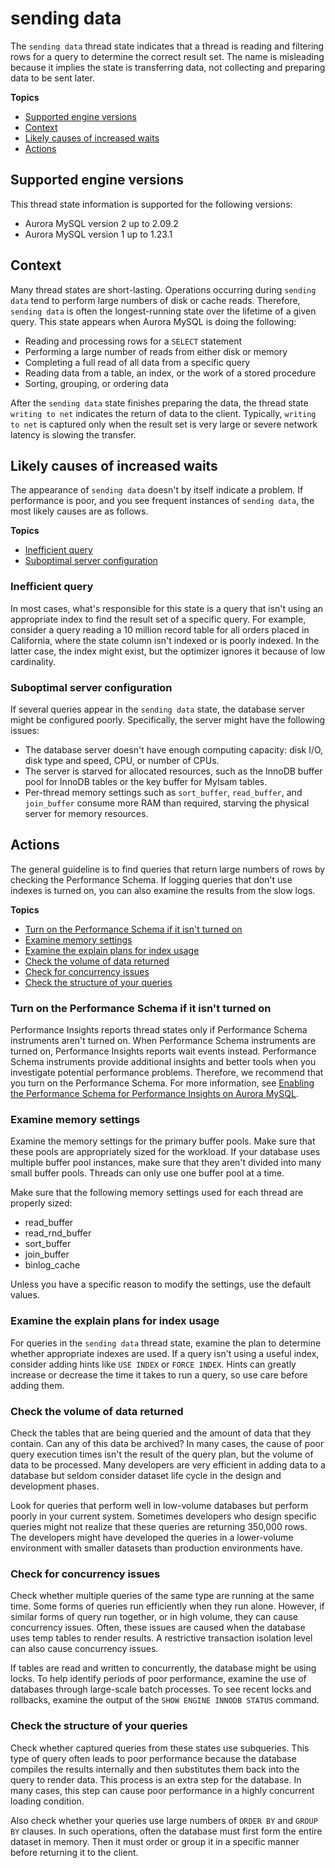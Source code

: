 # sending data<a name="ams-states.sending-data"></a>

The `sending data` thread state indicates that a thread is reading and filtering rows for a query to determine the correct result set\. The name is misleading because it implies the state is transferring data, not collecting and preparing data to be sent later\.

**Topics**
+ [Supported engine versions](#ams-states.sending-data.context.supported)
+ [Context](#ams-states.sending-data.context)
+ [Likely causes of increased waits](#ams-states.sending-data.causes)
+ [Actions](#ams-states.sending-data.actions)

## Supported engine versions<a name="ams-states.sending-data.context.supported"></a>

This thread state information is supported for the following versions:
+ Aurora MySQL version 2 up to 2\.09\.2
+ Aurora MySQL version 1 up to 1\.23\.1

## Context<a name="ams-states.sending-data.context"></a>

Many thread states are short\-lasting\. Operations occurring during `sending data` tend to perform large numbers of disk or cache reads\. Therefore, `sending data` is often the longest\-running state over the lifetime of a given query\. This state appears when Aurora MySQL is doing the following:
+ Reading and processing rows for a `SELECT` statement
+ Performing a large number of reads from either disk or memory
+ Completing a full read of all data from a specific query
+ Reading data from a table, an index, or the work of a stored procedure
+ Sorting, grouping, or ordering data

After the `sending data` state finishes preparing the data, the thread state `writing to net` indicates the return of data to the client\. Typically, `writing to net` is captured only when the result set is very large or severe network latency is slowing the transfer\.

## Likely causes of increased waits<a name="ams-states.sending-data.causes"></a>

The appearance of `sending data` doesn't by itself indicate a problem\. If performance is poor, and you see frequent instances of `sending data`, the most likely causes are as follows\.

**Topics**
+ [Inefficient query](#ams-states.sending-data.causes.structure)
+ [Suboptimal server configuration](#ams-states.sending-data.causes.server)

### Inefficient query<a name="ams-states.sending-data.causes.structure"></a>

In most cases, what's responsible for this state is a query that isn't using an appropriate index to find the result set of a specific query\. For example, consider a query reading a 10 million record table for all orders placed in California, where the state column isn't indexed or is poorly indexed\. In the latter case, the index might exist, but the optimizer ignores it because of low cardinality\.

### Suboptimal server configuration<a name="ams-states.sending-data.causes.server"></a>

If several queries appear in the `sending data` state, the database server might be configured poorly\. Specifically, the server might have the following issues:
+ The database server doesn't have enough computing capacity: disk I/O, disk type and speed, CPU, or number of CPUs\.
+ The server is starved for allocated resources, such as the InnoDB buffer pool for InnoDB tables or the key buffer for MyIsam tables\.
+ Per\-thread memory settings such as `sort_buffer`, `read_buffer`, and `join_buffer` consume more RAM than required, starving the physical server for memory resources\.

## Actions<a name="ams-states.sending-data.actions"></a>

The general guideline is to find queries that return large numbers of rows by checking the Performance Schema\. If logging queries that don't use indexes is turned on, you can also examine the results from the slow logs\.

**Topics**
+ [Turn on the Performance Schema if it isn't turned on](#ams-states.sending-data.actions.enable-pfs)
+ [Examine memory settings](#ams-states.sending-data.actions.memory)
+ [Examine the explain plans for index usage](#ams-states.sending-data.actions.plans)
+ [Check the volume of data returned](#ams-states.sending-data.actions.maintenance)
+ [Check for concurrency issues](#ams-states.sending-data.actions.concurrent-queries)
+ [Check the structure of your queries](#ams-states.sending-data.actions.subqueries)

### Turn on the Performance Schema if it isn't turned on<a name="ams-states.sending-data.actions.enable-pfs"></a>

Performance Insights reports thread states only if Performance Schema instruments aren't turned on\. When Performance Schema instruments are turned on, Performance Insights reports wait events instead\. Performance Schema instruments provide additional insights and better tools when you investigate potential performance problems\. Therefore, we recommend that you turn on the Performance Schema\. For more information, see [Enabling the Performance Schema for Performance Insights on Aurora MySQL](USER_PerfInsights.EnableMySQL.md)\.

### Examine memory settings<a name="ams-states.sending-data.actions.memory"></a>

Examine the memory settings for the primary buffer pools\. Make sure that these pools are appropriately sized for the workload\. If your database uses multiple buffer pool instances, make sure that they aren't divided into many small buffer pools\. Threads can only use one buffer pool at a time\.

Make sure that the following memory settings used for each thread are properly sized:
+ read\_buffer
+ read\_rnd\_buffer
+ sort\_buffer
+ join\_buffer
+ binlog\_cache

Unless you have a specific reason to modify the settings, use the default values\.

### Examine the explain plans for index usage<a name="ams-states.sending-data.actions.plans"></a>

For queries in the `sending data` thread state, examine the plan to determine whether appropriate indexes are used\. If a query isn't using a useful index, consider adding hints like `USE INDEX` or `FORCE INDEX`\. Hints can greatly increase or decrease the time it takes to run a query, so use care before adding them\.

### Check the volume of data returned<a name="ams-states.sending-data.actions.maintenance"></a>

Check the tables that are being queried and the amount of data that they contain\. Can any of this data be archived? In many cases, the cause of poor query execution times isn't the result of the query plan, but the volume of data to be processed\. Many developers are very efficient in adding data to a database but seldom consider dataset life cycle in the design and development phases\.

Look for queries that perform well in low\-volume databases but perform poorly in your current system\. Sometimes developers who design specific queries might not realize that these queries are returning 350,000 rows\. The developers might have developed the queries in a lower\-volume environment with smaller datasets than production environments have\.

### Check for concurrency issues<a name="ams-states.sending-data.actions.concurrent-queries"></a>

Check whether multiple queries of the same type are running at the same time\. Some forms of queries run efficiently when they run alone\. However, if similar forms of query run together, or in high volume, they can cause concurrency issues\. Often, these issues are caused when the database uses temp tables to render results\. A restrictive transaction isolation level can also cause concurrency issues\.

If tables are read and written to concurrently, the database might be using locks\. To help identify periods of poor performance, examine the use of databases through large\-scale batch processes\. To see recent locks and rollbacks, examine the output of the `SHOW ENGINE INNODB STATUS` command\.

### Check the structure of your queries<a name="ams-states.sending-data.actions.subqueries"></a>

Check whether captured queries from these states use subqueries\. This type of query often leads to poor performance because the database compiles the results internally and then substitutes them back into the query to render data\. This process is an extra step for the database\. In many cases, this step can cause poor performance in a highly concurrent loading condition\.

Also check whether your queries use large numbers of `ORDER BY` and `GROUP BY` clauses\. In such operations, often the database must first form the entire dataset in memory\. Then it must order or group it in a specific manner before returning it to the client\.